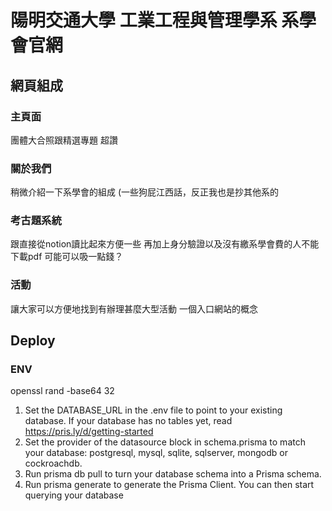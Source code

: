 # 陽明交通大學 工業工程與管理學系 系學會官網

## 網頁組成

### 主頁面

團體大合照跟精選專題
超讚

### 關於我們

稍微介紹一下系學會的組成 (一些狗屁江西話，反正我也是抄其他系的

### 考古題系統

跟直接從notion讀比起來方便一些
再加上身分驗證以及沒有繳系學會費的人不能下載pdf
可能可以吸一點錢？

### 活動

讓大家可以方便地找到有辦理甚麼大型活動
一個入口網站的概念

## Deploy

### ENV
openssl rand -base64 32

1. Set the DATABASE_URL in the .env file to point to your existing database. If your database has no tables yet, read https://pris.ly/d/getting-started
2. Set the provider of the datasource block in schema.prisma to match your database: postgresql, mysql, sqlite, sqlserver, mongodb or cockroachdb.
3. Run prisma db pull to turn your database schema into a Prisma schema.
4. Run prisma generate to generate the Prisma Client. You can then start querying your database